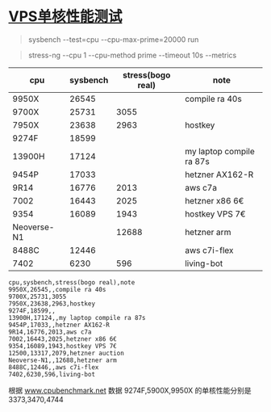 # [VPS单核性能测试](/2025/02/vps_single_core_benchmark.md)

> sysbench --test=cpu --cpu-max-prime=20000 run

> stress-ng --cpu 1 --cpu-method prime --timeout 10s --metrics

| cpu | sysbench | stress(bogo real) | note |
|-----|----------|----------------------|------|
| 9950X | 26545 | | compile ra 40s |
| 9700X | 25731 | 3055 |
| 7950X | 23638 | 2963 | hostkey |
| 9274F | 18599 | | |
| 13900H | 17124 | | my laptop compile ra 87s |
| 9454P | 17033 | | hetzner AX162-R |
| 9R14 | 16776 | 2013 | aws c7a |
| 7002 | 16443 | 2025 | hetzner x86 6€ |
| 9354 | 16089 | 1943 | hostkey VPS 7€ |
| Neoverse-N1 | | 12688 | hetzner arm |
| 8488C | 12446 | | aws c7i-flex |
| 7402 | 6230 | 596 | living-bot |

```
cpu,sysbench,stress(bogo real),note
9950X,26545,,compile ra 40s
9700X,25731,3055
7950X,23638,2963,hostkey
9274F,18599,,
13900H,17124,,my laptop compile ra 87s
9454P,17033,,hetzner AX162-R
9R14,16776,2013,aws c7a
7002,16443,2025,hetzner x86 6€
9354,16089,1943,hostkey VPS 7€
12500,13317,2079,hetzner auction
Neoverse-N1,,12688,hetzner arm
8488C,12446,,aws c7i-flex
7402,6230,596,living-bot
```

根据 www.cpubenchmark.net 数据 9274F,5900X,9950X 的单核性能分别是 3373,3470,4744
